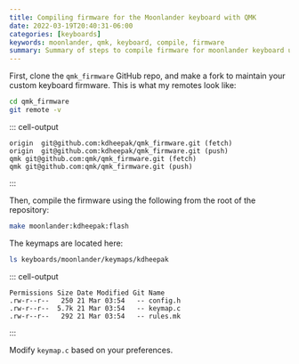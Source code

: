 ```yaml
---
title: Compiling firmware for the Moonlander keyboard with QMK
date: 2022-03-19T20:40:31-06:00
categories: [keyboards]
keywords: moonlander, qmk, keyboard, compile, firmware
summary: Summary of steps to compile firmware for moonlander keyboard using QMK
---
```


First, clone the `qmk_firmware` GitHub repo, and make a fork to maintain your custom keyboard firmware.
This is what my remotes look like:

```bash
cd qmk_firmware
git remote -v
```

::: cell-output

```
origin	git@github.com:kdheepak/qmk_firmware.git (fetch)
origin	git@github.com:kdheepak/qmk_firmware.git (push)
qmk	git@github.com:qmk/qmk_firmware.git (fetch)
qmk	git@github.com:qmk/qmk_firmware.git (push)
```

:::

Then, compile the firmware using the following from the root of the repository:

```bash
make moonlander:kdheepak:flash
```

The keymaps are located here:

```bash
ls keyboards/moonlander/keymaps/kdheepak
```

::: cell-output

```
Permissions Size Date Modified Git Name
.rw-r--r--   250 21 Mar 03:54   -- config.h
.rw-r--r--  5.7k 21 Mar 03:54   -- keymap.c
.rw-r--r--   292 21 Mar 03:54   -- rules.mk
```

:::

Modify `keymap.c` based on your preferences.
